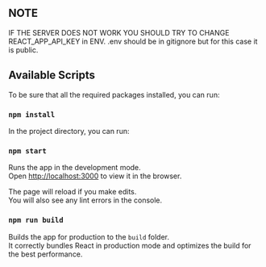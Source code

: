 
## NOTE
IF THE SERVER DOES NOT WORK YOU SHOULD TRY TO CHANGE REACT_APP_API_KEY in ENV.
.env should be in gitignore but for this case it is public.

## Available Scripts

To be sure that all the required packages installed, you can run:
### `npm install`

In the project directory, you can run:

### `npm start`

Runs the app in the development mode.\
Open [http://localhost:3000](http://localhost:3000) to view it in the browser.


The page will reload if you make edits.\
You will also see any lint errors in the console.

### `npm run build`

Builds the app for production to the `build` folder.\
It correctly bundles React in production mode and optimizes the build for the best performance.

